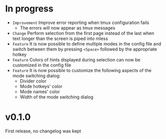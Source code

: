 # In progress
- `Improvement` Improve error reporting when tmux configuration fails
    - The errors will now appear as tmux messages
- `Change` Perform selection from the first page instead of the last when text longer than the screen is piped into mless
- `Feature` It is now possible to define multiple modes in the config file and switch between them by pressing `<Space>` followed by the appropriate hotkey
- `Feature` Colors of hints displayed during selection can now be customized in the config file
- `Feature` It is now possible to customize the following aspects of the mode switching dialog:
    - Divider color
    - Mode hotkeys' color
    - Mode names' color
    - Width of the mode switching dialog

# v0.1.0
First release, no changelog was kept
